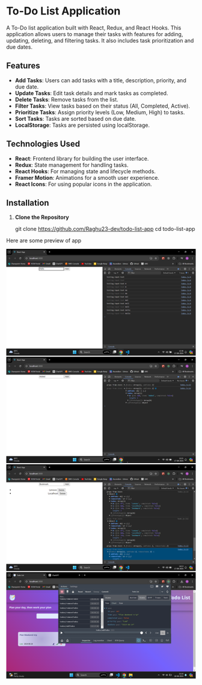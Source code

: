 # To-Do List Application

A To-Do list application built with React, Redux, and React Hooks. This application allows users to manage their tasks with features for adding, updating, deleting, and filtering tasks. It also includes task prioritization and due dates.

## Features

- **Add Tasks**: Users can add tasks with a title, description, priority, and due date.
- **Update Tasks**: Edit task details and mark tasks as completed.
- **Delete Tasks**: Remove tasks from the list.
- **Filter Tasks**: View tasks based on their status (All, Completed, Active).
- **Prioritize Tasks**: Assign priority levels (Low, Medium, High) to tasks.
- **Sort Tasks**: Tasks are sorted based on due date.
- **LocalStorage**: Tasks are persisted using localStorage.

## Technologies Used

- **React**: Frontend library for building the user interface.
- **Redux**: State management for handling tasks.
- **React Hooks**: For managing state and lifecycle methods.
- **Framer Motion**: Animations for a smooth user experience.
- **React Icons**: For using popular icons in the application.

## Installation

1. **Clone the Repository**

   git clone https://github.com/Raghu23-dev/todo-list-app
   cd todo-list-app

Here are some preview of app 

![](assets/input-text.png)
![](assets/props-from-store.png)
![](assets/logging-props-from-store.png)
![](assets/behaviour-of-component.png)
